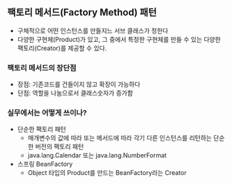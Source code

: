 ## 팩토리 메서드(Factory Method) 패턴
- 구체적으로 어떤 인스턴스를 만들지느 서브 클래스가 정한다
- 다양한 구현체(Product)가 있고, 그 중에서 특정한 구현체를 만들 수 있는 다양한 팩토리(Creator)를 제공할 수 있다.

### 팩토리 메서드의 장단점
- 장점: 기존코드를 건들이지 않고 확장이 가능하다
- 단점: 역할을 나눔으로서 클래스숫자가 증가함

### 실무에서는 어떻게 쓰이나?
- 단순한 팩토리 패턴
  - 매개변수의 값에 따라 또는 메서드에 따라 각기 다른 인스턴스를 리턴하는 단순한 버전의 팩토리 패턴
  - java.lang.Calendar 또는 java.lang.NumberFormat
- 스프링 BeanFactory
  - Object 타입의 Product를 만드는 BeanFactory라는 Creator

